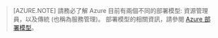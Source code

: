  >[AZURE.NOTE] 請務必了解 Azure 目前有兩個不同的部署模型: 資源管理員，以及傳統 (也稱為服務管理)。 部署模型的相關資訊，請參閱 [Azure 部署模型](../azure-classic-rm.md)。





